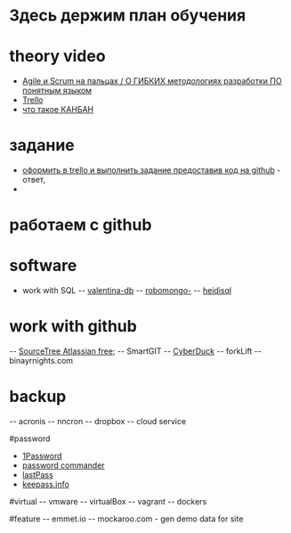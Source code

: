 # Здесь держим план обучения

# theory video
- [Agile и Scrum на пальцах / О ГИБКИХ методологиях разработки ПО понятным языком
](https://www.youtube.com/watch?v=cDvZaXzQezs)
- [Trello](https://trello.com/)
- [что такое КАНБАН](https://www.youtube.com/watch?v=1_Zti9v5ugA)

# задание
- [оформить в trello и выполнить задание предоставив код на github](https://docs.google.com/document/d/1rjAW_xZZyEuHhZmMKIn-4lOcnP3y_OuLBUwgWlNumTM/edit?usp=sharing) - ответ,
-

# работаем с github

# software
- work with SQL
-- [valentina-db](https://valentina-db.com/ru/get-free-valentina-studio)
-- [robomongo-](https://robomongo.org/)
-- [heidisql](https://www.heidisql.com/)

# work with github
-- [SourceTree Atlassian free](sourcetreeapp.com);
-- SmartGIT
-- [CyberDuck](cyberduck.io)
-- forkLift
-- binayrnights.com

# backup
-- acronis
-- nncron
-- dropbox
-- cloud service

#password
- [1Password](agilebits.com)
- [password commander](pascom.ru)
- [lastPass](lastpass.com)
- [keepass.info](keepass.info)

#virtual
-- vmware
-- virtualBox
-- vagrant
-- dockers

#feature
-- emmet.io
-- mockaroo.com - gen demo data for site
